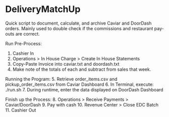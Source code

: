 # DeliveryMatchUp
Quick script to document, calculate, and archive Caviar and DoorDash orders. Mainly used to double check if the commissions and restaurant pay-outs are correct.

Run Pre-Process:
1. Cashier In
2. Operations > In House Charge > Create In House Statements
3. Copy-Paste Invoice into caviar.txt and doordash.txt
4. Make note of the totals of each and subtract from sales that week.

Running the Program:
5. Retrieve order_items.csv and pickup_order_items.csv from Caviar Dashboard
6. In Terminal, execute: ./run.sh
7. During runtime, enter the data displayed on DoorDash Dashboard

Finish up the Process:
8. Operations > Receive Payments > Caviar/DoorDash
9. Pay with cash
10. Revenue Center > Close EDC Batch
11. Cashier Out
